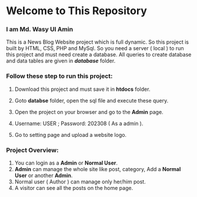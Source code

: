 # Welcome to This Repository
### I am Md. Wasy Ul Amin

This is a News Blog Website project which is full dynamic. So this project is built by HTML, CSS, PHP and MySql. So you need a server ( local ) to run this project and must need create a database. All queries to create database and data tables are given in ___database___ folder.

### Follow these step to run this project:

1. Download this project and must save it in __htdocs__ folder.

2. Goto __databse__ folder, open the sql file and execute these query.

3. Open the project on your browser and go to the __Admin__ page.

4. Username: USER ; Password: 202308 ( As a admin ).

5. Go to setting page and upload a website logo.


### Project Overview:

1. You can login as a __Admin__ or __Normal User__.
2. __Admin__ can manage the whole site like post, category, Add a __Normal User__ or another __Admin__.  
3. Normal user ( Author ) can manage only her/him post.  
4. A visitor can see all the posts on the home page.